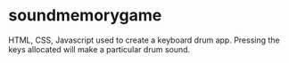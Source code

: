 # soundmemorygame
HTML, CSS, Javascript used to create a keyboard drum app. Pressing the keys allocated will make a particular drum sound.
